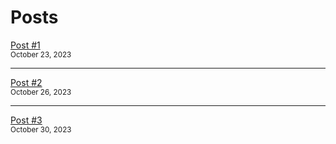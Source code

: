 # Posts

[Post #1](posts/post.md)
<br/><small>October 23, 2023</small>
_____________
[Post #2](posts/post.md) 
<br/><small>October 26, 2023</small>
_____________
[Post #3](posts/post.md) 
<br/><small>October 30, 2023</small>
